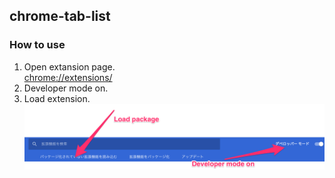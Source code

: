 ## chrome-tab-list

### How to use
1. Open extansion page.  
    [chrome://extensions/](chrome://extensions/)
2. Developer mode on.
3. Load extension.
    ![title](https://github.com/yoshwata/chrome-tab-list/raw/master/images/screenshot1.png)
